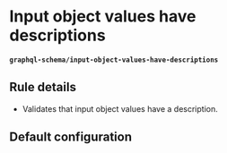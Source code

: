 # Input object values have descriptions
#### `graphql-schema/input-object-values-have-descriptions`

## Rule details

* Validates that input object values have a description.

## Default configuration
